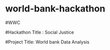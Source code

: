 # world-bank-hackathon

#WWC

#Hackathon Title : Social Justice

#Project Title: World bank Data Analysis
